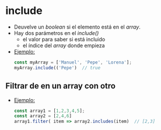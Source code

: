 # include

- Deuvelve un _boolean_ si el elemento está en el _array_.
- Hay dos parámetros en el _include()_
  - el valor para saber si está incluido
  - el índice del _array_ donde empieza
- <u>Ejemplo:</u>
  ```js
  const myArray = ['Manuel', 'Pepe', 'Lorena'];
  myArray.include(('Pepe')  // true
  ```

## Filtrar de en un array con otro

- <u>Ejemplo:</u>
  ```js
  const array1 = [1,2,3,4,5];
  const array2 = [2,4,6]
  array1.filter( item => array2.includes(item)  // [2,3]
  ```
